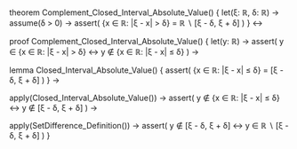 theorem Complement_Closed_Interval_Absolute_Value() {
  let(ξ: ℝ, δ: ℝ) →
  assume(δ > 0) →
  assert(
    {x ∈ ℝ: |ξ - x| > δ} = ℝ ∖ [ξ - δ, ξ + δ]
  )
} ↔

proof Complement_Closed_Interval_Absolute_Value() {
  let(y: ℝ) →
  assert(
    y ∈ {x ∈ ℝ: |ξ - x| > δ}
    ↔
    y ∉ {x ∈ ℝ: |ξ - x| ≤ δ}
  ) →
  
  lemma Closed_Interval_Absolute_Value() {
    assert(
      {x ∈ ℝ: |ξ - x| ≤ δ} = [ξ - δ, ξ + δ]
    )
  } →
  
  apply(Closed_Interval_Absolute_Value()) →
  assert(
    y ∉ {x ∈ ℝ: |ξ - x| ≤ δ}
    ↔
    y ∉ [ξ - δ, ξ + δ]
  ) →
  
  apply(SetDifference_Definition()) →
  assert(
    y ∉ [ξ - δ, ξ + δ]
    ↔
    y ∈ ℝ ∖ [ξ - δ, ξ + δ]
  )
}